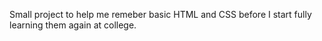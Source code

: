 Small project to help me remeber basic HTML and CSS before I start fully learning them again at college.